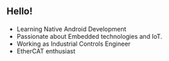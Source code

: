 ## Hello!

#### 
- Learning Native Android Development 
- Passionate about Embedded technologies and IoT.
- Working as Industrial Controls Engineer
- EtherCAT enthusiast
<!--
**LiviuGabrielP/LiviuGabrielP** is a ✨ _special_ ✨ repository because its `README.md` (this file) appears on your GitHub profile.

Here are some ideas to get you started:

- 🔭 I’m currently working on ...
- 🌱 I’m currently learning ...
- 👯 I’m looking to collaborate on ...
- 🤔 I’m looking for help with MVVM applications in 
- 💬 Ask me about ...
- 📫 How to reach me: ...
- 😄 Pronouns: ...
- ⚡ Fun fact: ...
-->
